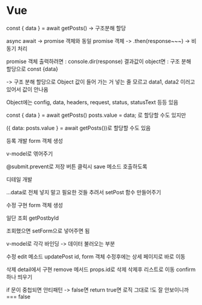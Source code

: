 
# Vue

const { data } = await getPosts() -> 구조분해 할당

async await -> promise 객체와 동일
promise 객체 -> .then(response~~~)
-> 비동기 처리

promise 객체 출력하려면 : console.dir(response) 
결과값이 object면 : 구조 분해 할당으로
const {data}

-> 구조 분해 할당으로 Object 값이 들어 가는 거 넣는 줄 모르고
data1, data2 이러고 있어서 값이 안나옴

Object에는 config, data, headers, request, status, statusText 등등 있음

const { data } = await getPosts()
posts.value = data; 로 할당할 수도 있지만

({ data: posts.value } = await getPosts())로 할당할 수도 있음


등록 개발
form 객체 생성

v-model로 엮어주기

@submit.prevent로 저장 버튼 클릭시 save 메소드 호출하도록

디테일 개발

...data로 전체 넣지 말고 필요한 것들 추려서 setPost 함수 만들어주기

수정 구현
form 객체 생성

일단 조회 getPostbyId

조회했으면 setForm으로 넣어주면 됨

v-model로 각각 바인딩
-> 데이터 불러오는 부분

수정
edit 메소드 
updatePost id, form 객체 
수정후에는 상세 페이지로 바로 이동 

삭제
detail에서 구현
remove 메서드 
props.id로 삭제
삭제후 리스트로 이동 
confirm 하나 띄우기 

if 문이 중첩되면 안티패턴
-> false면 return 
true면 로직 그대로
!도 잘 안보이니까 === false



